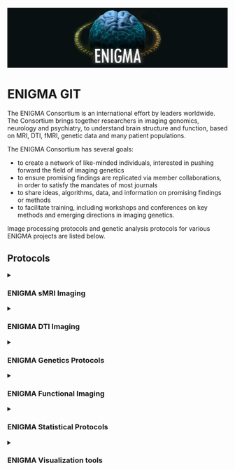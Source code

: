 ![ENIGMA BANNER](https://raw.githubusercontent.com/ENIGMA-git/.github/main/Assets/ENIGMA_BANNER.png "ENIGMA")

# ENIGMA GIT

The ENIGMA Consortium is an international effort by leaders worldwide. The Consortium brings together researchers in imaging genomics, neurology and psychiatry, to understand brain structure and function, based on MRI, DTI, fMRI, genetic data and many patient populations.

The ENIGMA Consortium has several goals:

- to create a network of like-minded individuals, interested in pushing forward the field of imaging genetics
- to ensure promising findings are replicated via member collaborations, in order to satisfy the mandates of most journals
- to share ideas, algorithms, data, and information on promising findings or methods
- to facilitate training, including workshops and conferences on key methods and emerging directions in imaging genetics.

Image processing protocols and genetic analysis protocols for various ENIGMA projects are listed below.

## Protocols

<details>
  <summary><h3>ENIGMA sMRI Imaging</h3></summary>
  
> Detailed structural MRI imaging analysis protocols, including subcortical VOLUME extraction, subcortical SHAPE analysis, cortical thickness and surface area, and sulci measure analysis. 
  
- <details>
    <summary>
    ENIGMA-FreeSurfer-protocol
    </summary>

    - [Cross-sectional](https://github.com/ENIGMA-git/ENIGMA-FreeSurfer-protocol)
    - [Longitudinal](https://github.com/ENIGMA-git/ENIGMA-FreeSurfer-protocol-longitudinal)
    </details>

- <details>
    <summary>Sub-segmentation of amygdalar, hippocampal and thalamic nuclei</summary>

  > Protocol for sub-segmentation of hippocampal nuclei from T1-weighted images

  - [Hippocampal Subfields Protocol](https://github.com/ENIGMA-git/ENIGMA-Subfields)

  > Container allowing for sub-segmentation of thalamic nuclei from T1-weighted images, using FS7.1.1 and Iglesias method (created for ENIGMA OCD)

  - [Thalamic Nuclei Docker](https://hub.docker.com/r/cvriend/enigma_subthal)

- <details>
    <summary>Cerebellar and Spinal Cord Pipelines</summary>

  > Cerebellar and Spinal Cord Pipelines from ENIGMA-Ataxia.

  - [ENIGMA Cerebellum Volumetrics Pipeline](https://forms.gle/N4rcZYfZhiNrh7ri8)
  - [Cerabellar Brain Voxel Based Morphometry Pipeline](https://github.com/Harding-Lab/enigma-ataxia/tree/master/BrainVoxelBasedMorphometry)
  - [Spinal Cord Pipeline](https://github.com/Harding-Lab/enigma-ataxia/tree/master/SpinalCord)
  </details>

- <details>
    <summary>ENIGMA Sulci Protocol</summary>

  > This protocol allows you to segment, label, and visually inspect 123 cortical sulci/subject using FreeSurfer, BrainVISA, R and ImageMagick.
  >
  > Development: [Fabrizio Pizzagalli](mailto:fpizzagalli@gmail.com)

  - [Sulci Protocol](https://hub.docker.com/r/fpizzaga/sulci)

  </details>

- <details>
    <summary>ENIGMA Subcortical Shape</summary>

  > Streamlined tool to perform fine-grained analysis of deep gray matter morphometry using standard brain MRI.

  - [Shape Protocol](https://enigma.ini.usc.edu/ongoing/enigma-shape-analysis/)
  </details>

- <details>
    <summary>Voxel Based Morphometry</summary>
    
    - <details>
        <summary>ENIGMA VBM Tool</summary>
    
      > The ENIGMA Voxel Based Morphometry (VBM) tool is a fully automated pipeline that performs DARTEL VBM and a number of QC steps and sensitivity analyses. The tool packages up the group data for easy transfer to the coordinating site that performs the voxel-wise meta-analysis.
      >
      > Development: Matthew Kempton, King’s College London.

      - [ENIGMA VBM Tool](https://sites.google.com/view/enigmavbm)

  - <details>
      <summary>ENIGMA Computational Anatomy Toolbox (CAT12)</summary>

    >     These protocols use [CAT12](https://neuro-jena.github.io/cat/)  to process voxel- and surface-based morphometry, but also enable region-based measures for volume and surface data. CAT12 includes various QC options and covers the entire analysis workflow, from cross-sectional or longitudinal data processing, to the statistical analysis, and visualization of results.
    >
    > Development: Christian Gaser, Jena University Hospital.

    - [ENIGMA CAT12 Toolbox](https://neuro-jena.github.io/enigma-cat12/)
    </details>
    </details>

  </details>

  </details>

</details>
<details>
  <summary><h3>ENIGMA DTI Imaging</h3></summary>
  
> Detailed diffusion tensor imaging protocols for the ENIGMA DTI based projects.
  
  - [ENIGMA-DTI: Preprocessing Guidelines](https://github.com/ENIGMA-git/ENIGMA-DTI-Preprocessing-Guidelines)
  - [ENIGMA-DTI: TBSS Protocol](https://github.com/ENIGMA-git/ENIGMA-DTI-TBSS-Protocol)
  - [ENIGMA-DTI: eHarmonize](https://github.com/ahzhu/eharmonize)
</details>

<!--
<details>
  <summary><h3>ENIGMA Subcortical Shape</h3></summary>

> Detailed protocols for ENIGMA Shape analyses.

  - [PlaceHolder]()
  - [PlaceHolder]()
  - [PlaceHolder]()
</details>
-->
<details>
  <summary><h3>ENIGMA Genetics Protocols</h3></summary>
  
> Genetic analysis protocols for ENIGMA1, ENIGMA2 and ENIGMA-Cortex and DTI.

- [ENIGMA-GWAS: ICV, Subcortical, Cortical](https://github.com/ENIGMA-git/Genetics)
- [ENIGMA-GWAS: DTI](https://github.com/ENIGMA-git/ENIGMA_DTI_GWAS)
- [ENIGMA-CNV](https://github.com/ENIGMA-git/ENIGMA-CNV)
- [GCLUST Phenotype Extraction Protocol](https://github.com/ENIGMA-git/GCLUST)
</details>

<details>
    <summary><h3>ENIGMA Functional Imaging</h3></summary>

> Detailed functional MRI imaging analysis protocols for the ENIGMA resting state and task based fMRI based projects.

- [ENIGMA HALFpipe](https://github.com/HALFpipe) - [ENIGMA HALFpipe](https://github.com/halfpipe/halfpipe) - [Quality Control manual](https://github.com/HALFpipe/QualityCheck)
</details>

<details>
<summary><h3>ENIGMA Statistical Protocols</h3></summary>
  
  - <details>
    <summary>coMAPR</summary>
    
    >  A database-backed set of routines for linear modelling and meta-analysis of Neuroimaging data.

    - [coMAPR](https://github.com/ENIGMA-git/coMAPR)

    </details>

- <details>
  <summary>ENIGMA Disease Working Group Stats</summary>

  > The script is intended for the batch processing of multiple linear models, and the results can easily be carried forward to meta-analysis with provided scripts.

  - [ENIGMA Disease Working Group Stats](https://github.com/ENIGMA-git/ENIGMADiseaseWorkingGroupStats)
  </details>

- <details>
  <summary>ComBat for ENIGMA</summary>

  > ComBat is a function that allows for removal of known batch effects. This modified version (written in R) of the function for the ENIGMA Consortium also allows to separate functions for fitting and applying the harmonization, and allows missings and constant rows and minor changes in the arguments of the functions to facilitate their use.
  >
  > Please cite “Increased power by harmonizing structural MRI site differences with the ComBat batch adjustment method in ENIGMA” ([Radua et al., NeuroImage 2020](https://www.sciencedirect.com/science/article/pii/S1053811920304420)).
  >
  > [R package can be downloaded here](https://cran.r-project.org/package=combat.enigma) or installed with the command: `install.packages("combat.enigma")`.

  </details>

- <details>
    <summary>Estimation of multisite accuracy</summary>
    
    >  The effects of the site may severely bias the accuracy of a multisite machine-learning model, even if the analysts removed them when fitting the model in the ‘training set’ and when applying the model in the ‘test set’. This simple R package estimates the accuracy of a multisite machine-learning model unbiasedly. It currently supports the estimation of sensitivity, specificity, balanced accuracy, the area under the curve, correlation, mean squared error, and hazard ratio for binomial, multinomial, gaussian, and survival (time-to-event) outcomes.
    >
    > Please cite “Biased accuracy in multisite machine-learning studies due to incomplete removal of the effects of the site” ([Solanes et al., Psychiatry Res Neuroimaging 2021](https://www.sciencedirect.com/science/article/abs/pii/S0925492721000652?via%3Dihub)).
    >
    > [R package can be downloaded here](https://cran.r-project.org/package=multisite.accuracy) or installed with the command: `install.packages("multisite.accuracy")`. [Browser-based GUI can be accessed here](https://www.imardgroup.com/multisite.accuracy/) (this option does not require installation or any knowledge about R). 
  </details>

</details>

<details>
<summary><h3>ENIGMA Visualization tools</h3></summary>

- <details>
    <summary>ENIGMA Toolbox</summary> 
    
    > A Python/Matlab ecosystem for (i) accessing 100+ ENIGMA datasets, facilitating cross-disorder analysis, (ii) visualizing data on brain surfaces, and (iii) contextualizing findings at the microscale (postmortem cytoarchitecture and gene expression) and macroscale (structural and functional connectomes). The ENIGMA Toolbox equips scientists with tutorials to explore molecular, histological, and network correlates of noninvasive neuroimaging markers of brain disorders. Moreover, the ENIGMA Toolbox bridges the gap between standardized data processing protocols and analytic workflows and facilitates cross-consortia initiatives.<br/>
    > Development and support: Sara Larivière & Boris Bernhardt (MICA Lab – Montreal Neurological Institute).

  - [ENIGMA Toolbox](http://enigma-toolbox.readthedocs.io)
  </details>

  </details>
